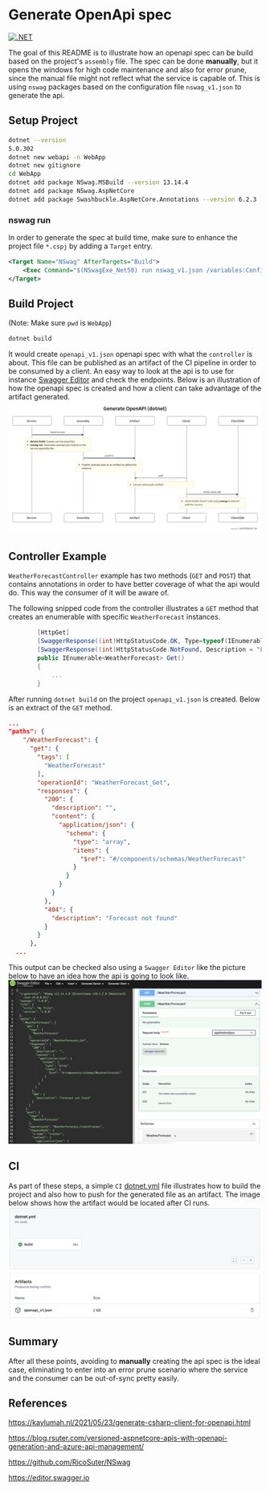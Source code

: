# Generate OpenApi spec

[![.NET](https://github.com/juzuluag/testmicsvc/actions/workflows/dotnet.yml/badge.svg?branch=main)](https://github.com/juzuluag/testmicsvc/actions/workflows/dotnet.yml)

The goal of this README is to illustrate how an openapi spec can be build based on the project's `assembly` file. The spec can be done **manually**, but it opens the windows for high code maintenance and also for error prune, since the manual file might not reflect what the service is capable of.
This is using `nswag` packages based on the configuration file `nswag_v1.json` to generate the api.

## Setup Project

```sh
dotnet --version
5.0.302
dotnet new webapi -n WebApp
dotnet new gitignore
cd WebApp
dotnet add package NSwag.MSBuild --version 13.14.4
dotnet add package NSwag.AspNetCore
dotnet add package Swashbuckle.AspNetCore.Annotations --version 6.2.3
```

### nswag run

In order to generate the spec at build time, make sure to enhance the project file `*.cspj` by adding a `Target` entry.

```xml
<Target Name="NSwag" AfterTargets="Build">
    <Exec Command="$(NSwagExe_Net50) run nswag_v1.json /variables:Configuration=$(Configuration)" />
</Target>
```

## Build Project

(Note: Make sure `pwd` is `WebApp`)

```sh
dotnet build
```

It would create `openapi_v1.json` openapi spec with what the `controller` is about. This file can be published as an artifact of the CI pipeline in order to be consumed by a client. An easy way to look at the api is to use for instance [Swagger Editor](https://editor.swagger.io) and check the endpoints.
Below is an illustration of how the openapi spec is created and how a client can take advantage of the artifact generated.
![genopenapi](./images/gen_openapi.png)

## Controller Example

`WeatherForecastController` example has two methods (`GET` and `POST`) that contains annotations in order to have better coverage of what the api would do. This way the consumer of it will be aware of.

The following snipped code from the controller illustrates a `GET` method that creates an enumerable with specific `WeatherForecast` instances.

```c#
        [HttpGet]
        [SwaggerResponse((int)HttpStatusCode.OK, Type=typeof(IEnumerable<WeatherForecast>))]
        [SwaggerResponse((int)HttpStatusCode.NotFound, Description = "Forecast not found")]
        public IEnumerable<WeatherForecast> Get()
        {
            ...
        }
```

After running `dotnet build` on the project `openapi_v1.json` is created. Below is an extract of the `GET` method.

```json
...
"paths": {
    "/WeatherForecast": {
      "get": {
        "tags": [
          "WeatherForecast"
        ],
        "operationId": "WeatherForecast_Get",
        "responses": {
          "200": {
            "description": "",
            "content": {
              "application/json": {
                "schema": {
                  "type": "array",
                  "items": {
                    "$ref": "#/components/schemas/WeatherForecast"
                  }
                }
              }
            }
          },
          "404": {
            "description": "Forecast not found"
          }
        }
      },
  ...

```

This output can be checked also using a `Swagger Editor` like the picture below to have an idea how the api is going to look like.
![swaggereditor](./images/swagger_editor.png)

## CI

As part of these steps, a simple `CI` [dotnet.yml](https://github.com/juzuluag/testmicsvc/blob/main/.github/workflows/dotnet.yml) file illustrates how to build the project and also how to push for the generated file as an artifact. The image below shows how the artifact would be located after CI runs.
![artifact](./images/artifact.png)

## Summary

After all these points, avoiding to **manually** creating the api spec is the ideal case, eliminating to enter into an error prune scenario where the service and the consumer can be out-of-sync pretty easily.

## References

<https://kaylumah.nl/2021/05/23/generate-csharp-client-for-openapi.html>

<https://blog.rsuter.com/versioned-aspnetcore-apis-with-openapi-generation-and-azure-api-management/>

<https://github.com/RicoSuter/NSwag>

<https://editor.swagger.io>
